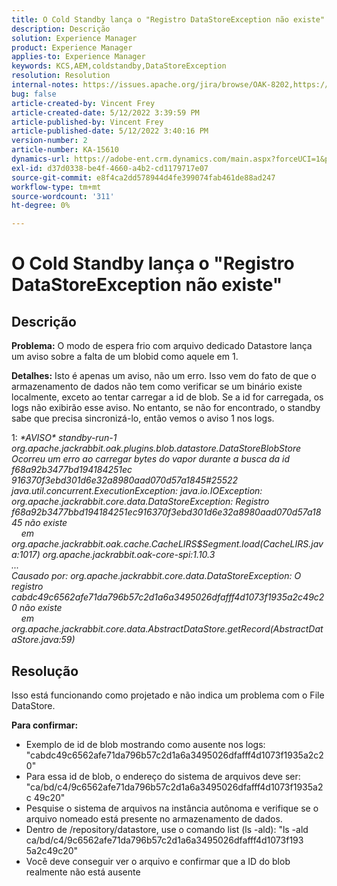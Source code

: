 ```yaml
---
title: O Cold Standby lança o "Registro DataStoreException não existe"
description: Descrição
solution: Experience Manager
product: Experience Manager
applies-to: Experience Manager
keywords: KCS,AEM,coldstandby,DataStoreException
resolution: Resolution
internal-notes: https://issues.apache.org/jira/browse/OAK-8202,https://jira.corp.adobe.com/browse/GRANITE-11668
bug: false
article-created-by: Vincent Frey
article-created-date: 5/12/2022 3:39:59 PM
article-published-by: Vincent Frey
article-published-date: 5/12/2022 3:40:16 PM
version-number: 2
article-number: KA-15610
dynamics-url: https://adobe-ent.crm.dynamics.com/main.aspx?forceUCI=1&pagetype=entityrecord&etn=knowledgearticle&id=8e6000c7-09d2-ec11-a7b5-0022480a8683
exl-id: d37d0338-be4f-4660-a4b2-cd1179717e07
source-git-commit: e8f4ca2dd578944d4fe399074fab461de88ad247
workflow-type: tm+mt
source-wordcount: '311'
ht-degree: 0%

---
```


# O Cold Standby lança o &quot;Registro DataStoreException não existe&quot;

## Descrição


<b>Problema:</b>
O modo de espera frio com arquivo dedicado Datastore lança um aviso sobre a falta de um blobid como aquele em 1.

<b>Detalhes:</b>
Isto é apenas um aviso, não um erro. Isso vem do fato de que o armazenamento de dados não tem como verificar se um binário existe localmente, exceto ao tentar carregar a id de blob.
Se a id for carregada, os logs não exibirão esse aviso. No entanto, se não for encontrado, o standby sabe que precisa sincronizá-lo, então vemos o aviso 1 nos logs.


1: *\*AVISO\* standby-run-1 org.apache.jackrabbit.oak.plugins.blob.datastore.DataStoreBlobStore Ocorreu um erro ao carregar bytes do vapor durante a busca da id f68a92b3477bd194184251ec 916370f3ebd301d6e32a8980aad070d57a1845#25522
<br>java.util.concurrent.ExecutionException: java.io.IOException: org.apache.jackrabbit.core.data.DataStoreException: Registro f68a92b3477bbd194184251ec916370f3ebd301d6e32a8980aad070d57a18 45 não existe
<br>    em org.apache.jackrabbit.oak.cache.CacheLIRS$Segment.load(CacheLIRS.java:1017) org.apache.jackrabbit.oak-core-spi:1.10.3
<br>...
<br>Causado por: org.apache.jackrabbit.core.data.DataStoreException: O registro cabdc49c6562afe71da796b57c2d1a6a3495026dfafff4d1073f1935a2c49c20 não existe
<br>    em org.apache.jackrabbit.core.data.AbstractDataStore.getRecord(AbstractDataStore.java:59)*


## Resolução


Isso está funcionando como projetado e não indica um problema com o File DataStore.

<b>Para confirmar:</b>

- Exemplo de id de blob mostrando como ausente nos logs: &quot;cabdc49c6562afe71da796b57c2d1a6a3495026dfafff4d1073f1935a2c2 0&quot;
- Para essa id de blob, o endereço do sistema de arquivos deve ser: &quot;ca/bd/c4/9c6562afe71da796b57c2d1a6a3495026dfafff4d1073f1935a2c 49c20&quot;
- Pesquise o sistema de arquivos na instância autônoma e verifique se o arquivo nomeado está presente no armazenamento de dados.
- Dentro de /repository/datastore, use o comando list (ls -ald): &quot;ls -ald ca/bd/c4/9c6562afe71da796b57c2d1a6a3495026dfafff4d1073f193 5a2c49c20&quot;
- Você deve conseguir ver o arquivo e confirmar que a ID do blob realmente não está ausente

